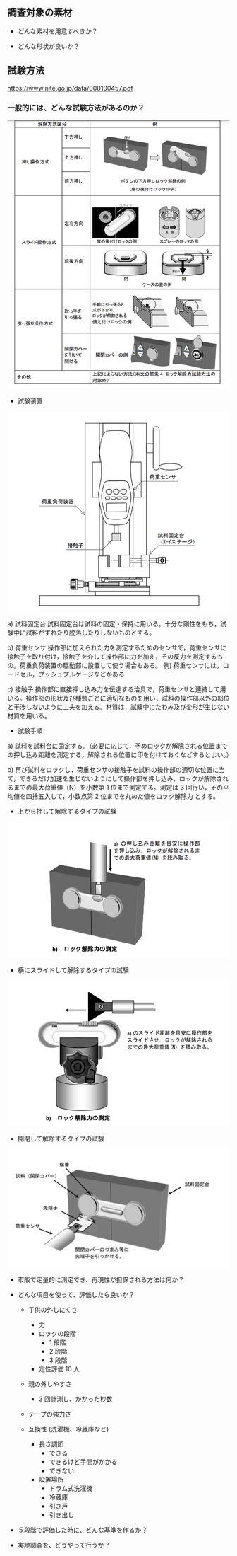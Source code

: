 ## 調査対象の素材

- どんな素材を用意すべきか？

- どんな形状が良いか？

## 試験方法

https://www.nite.go.jp/data/000100457.pdf

### 一般的には、どんな試験方法があるのか？

![](2023-02-08-15-09-15.png)

- 試験装置

![](2023-02-08-15-32-51.png)

a) 試料固定台 試料固定台は試料の固定・保持に用いる。十分な剛性をもち，試験中に試料がずれたり脱落したりしないものとする。

b) 荷重センサ 操作部に加えられた力を測定するためのセンサで，荷重センサに接触子を取り付け，接触子を介して操作部に力を加え，その反力を測定するもの。荷重負荷装置の駆動部に設置して使う場合もある。
例) 荷重センサには，ロードセル，プッシュプルゲージなどがある

c) 接触子 操作部に直接押し込み力を伝達する治具で，荷重センサと連結して用いる。操作部の形状及び種類ごとに適切なものを用い，試料の操作部以外の部位と干渉しないように工夫を加える。材質は，試験中にたわみ及び変形が生じない材質を用いる。

- 試験手順

a) 試料を試料台に固定する。（必要に応じて，予めロックが解除される位置までの押し込み距離を測定する，解除される位置に印を付けておくなどするとよい。）

b) 再び試料をロックし，荷重センサの接触子を試料の操作部の適切な位置に当て，できるだけ加速を生じないようにして操作部を押し込み，ロックが解除されるまでの最大荷重値（N）を小数第 1 位まで測定する。測定は 3 回行い，その平均値を四捨五入して，小数点第 2 位までを丸めた値をロック解除力
とする。

- 上から押して解除するタイプの試験

![](2023-02-08-15-13-47.png)

- 横にスライドして解除するタイプの試験

![](2023-02-08-15-14-43.png)

- 開閉して解除するタイプの試験

![](2023-02-08-15-16-11.png)

- 市販で定量的に測定でき、再現性が担保される方法は何か？

- どんな項目を使って、評価したら良いか？

  - 子供の外しにくさ

    - 力
    - ロックの段階
      - 1 段階
      - 2 段階
      - 3 段階
    - 定性評価 10 人

  - 親の外しやすさ

    - 3 回計測し、かかった秒数

  - テープの強力さ

  - 互換性 (洗濯機、冷蔵庫など)
    - 長さ調節
      - できる
      - できるけど手間がかかる
      - できない
    - 設置場所
      - ドラム式洗濯機
      - 冷蔵庫
      - 引き戸
      - 引き出し

- ５段階で評価した時に、どんな基準を作るか？

- 実地調査を、どうやって行うか？
